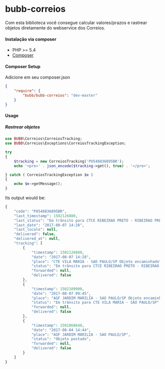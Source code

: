 
# bubb-correios

Com esta biblioteca você consegue calcular valores/prazos e rastrear objetos diretamente do webservice dos Correios.

#### **Instalação via composer**

 - PHP >= 5.4
 - [Composer](https://getcomposer.org/)

#### **Composer Setup**
Adicione em seu composer.json

```json
{
    "require": {
        "bubb/bubb-correios": "dev-master"
    }
}
```

#### **Usage**

##### Rastrear objetos

```php
use BUBB\Correios\CorreiosTracking;
use BUBB\Correios\Exceptions\CorreiosTrackingException;

try
{
    $tracking = new CorreiosTracking('PO548836895BR');
    echo '<pre>' . json_encode($tracking->get(), true) . '</pre>';

} catch ( CorreiosTrackingException $e )
{
    echo $e->getMessage();
}
```

Its output would be:

```php
{
    "code": "PO548836895BR",
    "last_timestamp": 1502126880,
    "last_status": "Em trânsito para CTCE RIBEIRAO PRETO - RIBEIRAO PRETO/SP",
    "last_date": "2017-08-07 14:28",
    "last_locale": null,
    "delivered": false,
    "delivered_at": null,
    "tracking": [
        {
            "timestamp": 1502126880,
            "date": "2017-08-07 14:28",
            "place": "CTE VILA MARIA - SAO PAULO/SP Objeto encaminhado",
            "status": "Em trânsito para CTCE RIBEIRAO PRETO - RIBEIRAO PRETO/SP",
            "forwarded": null,
            "delivered": false
        },
        {
            "timestamp": 1502109900,
            "date": "2017-08-07 09:45",
            "place": "AGF JARDIM MARILIA - SAO PAULO/SP Objeto encaminhado",
            "status": "Em trânsito para CTE VILA MARIA - SAO PAULO/SP",
            "forwarded": null,
            "delivered": false
        },
        {
            "timestamp": 1501868640,
            "date": "2017-08-04 14:44",
            "place": "AGF JARDIM MARILIA - SAO PAULO/SP",
            "status": "Objeto postado",
            "forwarded": null,
            "delivered": false
        }
    ]
}
```